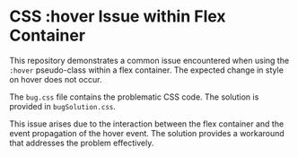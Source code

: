 # CSS :hover Issue within Flex Container

This repository demonstrates a common issue encountered when using the `:hover` pseudo-class within a flex container.  The expected change in style on hover does not occur.

The `bug.css` file contains the problematic CSS code.  The solution is provided in `bugSolution.css`.

This issue arises due to the interaction between the flex container and the event propagation of the hover event. The solution provides a workaround that addresses the problem effectively.